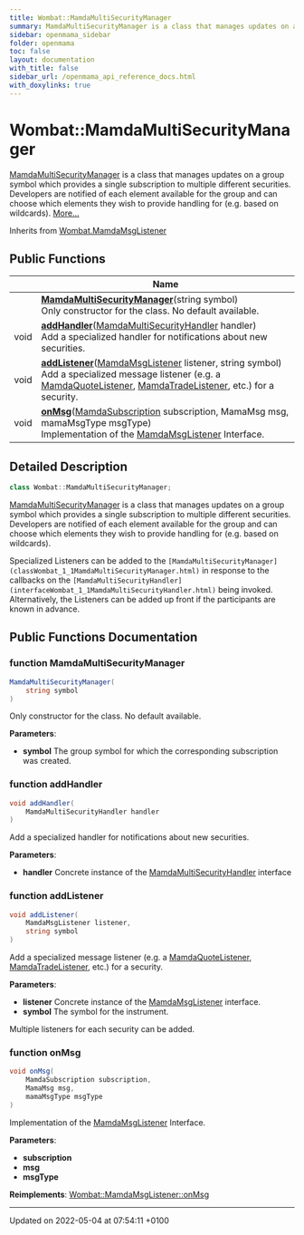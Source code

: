 ```yaml
---
title: Wombat::MamdaMultiSecurityManager
summary: MamdaMultiSecurityManager is a class that manages updates on a group symbol which provides a single subscription to multiple different securities. Developers are notified of each element available for the group and can choose which elements they wish to provide handling for (e.g. based on wildcards). 
sidebar: openmama_sidebar
folder: openmama
toc: false
layout: documentation
with_title: false
sidebar_url: /openmama_api_reference_docs.html
with_doxylinks: true
---
```


# Wombat::MamdaMultiSecurityManager



[MamdaMultiSecurityManager]() is a class that manages updates on a group symbol which provides a single subscription to multiple different securities. Developers are notified of each element available for the group and can choose which elements they wish to provide handling for (e.g. based on wildcards).  [More...](#detailed-description)

Inherits from [Wombat.MamdaMsgListener](interfaceWombat_1_1MamdaMsgListener.html)

## Public Functions

|                | Name           |
| -------------- | -------------- |
| | **[MamdaMultiSecurityManager](classWombat_1_1MamdaMultiSecurityManager.html#function-mamdamultisecuritymanager)**(string symbol)<br>Only constructor for the class. No default available.  |
| void | **[addHandler](classWombat_1_1MamdaMultiSecurityManager.html#function-addhandler)**([MamdaMultiSecurityHandler](interfaceWombat_1_1MamdaMultiSecurityHandler.html) handler)<br>Add a specialized handler for notifications about new securities.  |
| void | **[addListener](classWombat_1_1MamdaMultiSecurityManager.html#function-addlistener)**([MamdaMsgListener](interfaceWombat_1_1MamdaMsgListener.html) listener, string symbol)<br>Add a specialized message listener (e.g. a [MamdaQuoteListener](), [MamdaTradeListener](), etc.) for a security.  |
| void | **[onMsg](classWombat_1_1MamdaMultiSecurityManager.html#function-onmsg)**([MamdaSubscription](classWombat_1_1MamdaSubscription.html) subscription, MamaMsg msg, mamaMsgType msgType)<br>Implementation of the [MamdaMsgListener](interfaceWombat_1_1MamdaMsgListener.html) Interface.  |

## Detailed Description

```csharp
class Wombat::MamdaMultiSecurityManager;
```

[MamdaMultiSecurityManager]() is a class that manages updates on a group symbol which provides a single subscription to multiple different securities. Developers are notified of each element available for the group and can choose which elements they wish to provide handling for (e.g. based on wildcards). 

Specialized Listeners can be added to the `[MamdaMultiSecurityManager](classWombat_1_1MamdaMultiSecurityManager.html)` in response to the callbacks on the `[MamdaMultiSecurityHandler](interfaceWombat_1_1MamdaMultiSecurityHandler.html)` being invoked. Alternatively, the Listeners can be added up front if the participants are known in advance.

## Public Functions Documentation

### function MamdaMultiSecurityManager

```csharp
MamdaMultiSecurityManager(
    string symbol
)
```

Only constructor for the class. No default available. 

**Parameters**: 

  * **symbol** The group symbol for which the corresponding subscription was created.


### function addHandler

```csharp
void addHandler(
    MamdaMultiSecurityHandler handler
)
```

Add a specialized handler for notifications about new securities. 

**Parameters**: 

  * **handler** Concrete instance of the [MamdaMultiSecurityHandler](interfaceWombat_1_1MamdaMultiSecurityHandler.html) interface


### function addListener

```csharp
void addListener(
    MamdaMsgListener listener,
    string symbol
)
```

Add a specialized message listener (e.g. a [MamdaQuoteListener](), [MamdaTradeListener](), etc.) for a security. 

**Parameters**: 

  * **listener** Concrete instance of the [MamdaMsgListener](interfaceWombat_1_1MamdaMsgListener.html) interface.
  * **symbol** The symbol for the instrument. 


Multiple listeners for each security can be added.


### function onMsg

```csharp
void onMsg(
    MamdaSubscription subscription,
    MamaMsg msg,
    mamaMsgType msgType
)
```

Implementation of the [MamdaMsgListener](interfaceWombat_1_1MamdaMsgListener.html) Interface. 

**Parameters**: 

  * **subscription** 
  * **msg** 
  * **msgType** 


**Reimplements**: [Wombat::MamdaMsgListener::onMsg](interfaceWombat_1_1MamdaMsgListener.html#function-onmsg)


-------------------------------

Updated on 2022-05-04 at 07:54:11 +0100